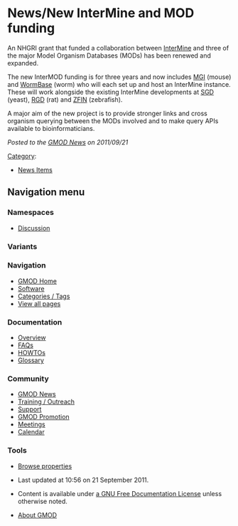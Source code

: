 



<span id="top"></span>




# <span dir="auto">News/New InterMine and MOD funding</span>









An NHGRI grant that funded a collaboration between
<a href="http://intermine.org" class="external text"
rel="nofollow">InterMine</a> and three of the major Model Organism
Databases (MODs) has been renewed and expanded.

The new InterMOD funding is for three years and now includes
<a href="http://www.informatics.jax.org/" class="external text"
rel="nofollow">MGI</a> (mouse) and
<a href="http://wormbase.org/" class="external text"
rel="nofollow">WormBase</a> (worm) who will each set up and host an
InterMine instance. These will work alongside the existing InterMine
developments at
<a href="http://www.yeastgenome.org/" class="external text"
rel="nofollow">SGD</a> (yeast),
<a href="http://rgd.mcw.edu/" class="external text"
rel="nofollow">RGD</a> (rat) and
<a href="http://zfin.org/" class="external text" rel="nofollow">ZFIN</a>
(zebrafish).

A major aim of the new project is to provide stronger links and cross
organism querying between the MODs involved and to make query APIs
available to bioinformaticians.

  



*Posted to the [GMOD News](../GMOD_News "GMOD News") on 2011/09/21*






[Category](../Special%3ACategories "Special%3ACategories"):

- [News Items](../Category%3ANews_Items "Category%3ANews Items")






## Navigation menu



### Namespaces


- <span id="ca-talk"><a
  href="http://gmod.org/mediawiki/index.php?title=Talk:News/New_InterMine_and_MOD_funding&amp;action=edit&amp;redlink=1"
  accesskey="t"
  title="Discussion about the content page [t]">Discussion</a></span>


### 

### Variants[](#)








<a href="../Main_Page"
style="background-image: url(../../images/GMOD-cogs.png);"
title="Visit the main page"></a>


### Navigation



- <span id="n-GMOD-Home">[GMOD Home](../Main_Page)</span>
- <span id="n-Software">[Software](../GMOD_Components)</span>
- <span id="n-Categories-.2F-Tags">[Categories /
  Tags](../Categories)</span>
- <span id="n-View-all-pages">[View all
  pages](../Special:AllPages)</span>




### Documentation



- <span id="n-Overview">[Overview](../Overview)</span>
- <span id="n-FAQs">[FAQs](../Category%3AFAQ)</span>
- <span id="n-HOWTOs">[HOWTOs](../Category%3AHOWTO)</span>
- <span id="n-Glossary">[Glossary](../Glossary)</span>




### Community



- <span id="n-GMOD-News">[GMOD News](../GMOD_News)</span>
- <span id="n-Training-.2F-Outreach">[Training /
  Outreach](../Training_and_Outreach)</span>
- <span id="n-Support">[Support](../Support)</span>
- <span id="n-GMOD-Promotion">[GMOD Promotion](../GMOD_Promotion)</span>
- <span id="n-Meetings">[Meetings](../Meetings)</span>
- <span id="n-Calendar">[Calendar](../Calendar)</span>




### Tools

- <span id="t-smwbrowselink"><a href="../Special%3ABrowse/News-2FNew_InterMine_and_MOD_funding"
  rel="smw-browse">Browse properties</a></span>



- <span id="footer-info-lastmod">Last updated at 10:56 on 21 September
  2011.</span>
<!-- - <span id="footer-info-viewcount">5,616 page views.</span> -->
- <span id="footer-info-copyright">Content is available under
  <a href="http://www.gnu.org/licenses/fdl-1.3.html" class="external"
  rel="nofollow">a GNU Free Documentation License</a> unless otherwise
  noted.</span>

<!-- -->

- <span id="footer-places-about">[About
  GMOD](../GMOD%3AAbout "GMOD%3AAbout")</span>

<!-- -->




